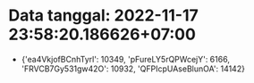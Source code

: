 # Data tanggal: 2022-11-17 23:58:20.186626+07:00

* {'ea4VkjofBCnhTyrl': 10349, 'pFureLY5rQPWcejY': 6166, 'FRVCB7Gy531gw42O': 10932, 'QFPIcpUAseBlunOA': 14142}
